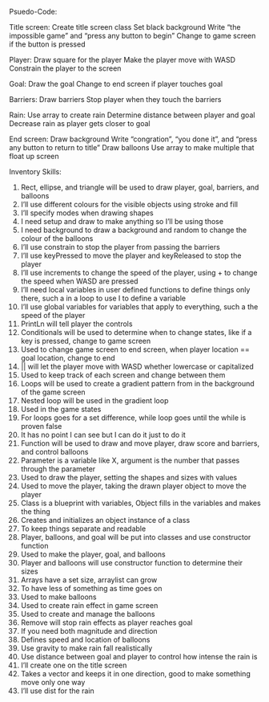 Psuedo-Code:

Title screen:
Create title screen class
Set black background
Write “the impossible game” and “press any button to begin”
Change to game screen if the button is pressed

Player:
Draw square for the player
Make the player move with WASD
Constrain the player to the screen

Goal:
Draw the goal
Change to end screen if player touches goal

Barriers:
Draw barriers
Stop player when they touch the barriers

Rain:
Use array to create rain
Determine distance between player and goal
Decrease rain as player gets closer to goal

End screen:
Draw background
Write “congration”, “you done it”, and “press any button to return to title”
Draw balloons
Use array to make multiple that float up screen

Inventory Skills:

1.	Rect, ellipse, and triangle will be used to draw player, goal, barriers, and balloons
2.	I’ll use different colours for the visible objects using stroke and fill
3.	I’ll specify modes when drawing shapes
4.	I need setup and draw to make anything so I’ll be using those
5.	I need background to draw a background and random to change the colour of the balloons
6.	I’ll use constrain to stop the player from passing the barriers
7.	I’ll use keyPressed to move the player and keyReleased to stop the player
8.	I’ll use increments to change the speed of the player, using + to change the speed when WASD are pressed 
9.	I’ll need local variables in user defined functions to define things only there, such a in a loop to use I to define a variable
10.	I’ll use global variables for variables that apply to everything, such a the speed of the player
11.	PrintLn will tell player the controls
12.	Conditionals will be used to determine when to change states, like if a key is pressed, change to game screen
13.	Used to change game screen to end screen, when player location == goal location, change to end
14.	|| will let the player move with WASD whether lowercase or capitalized
15.	Used to keep track of each screen and change between them
16.	Loops will be used to create a gradient pattern from in the background of the game screen
17.	Nested loop will be used in the gradient loop
18.	Used in the game states 
19.	For loops goes for a set difference, while loop goes until the while is proven false
20.	It has no point I can see but I can do it just to do it
21.	Function will be used to draw and move player, draw score and barriers, and control balloons
22.	Parameter is a variable like X, argument is the number that passes through the parameter
23.	Used to draw the player, setting the shapes and sizes with values
24.	Used to move the player, taking the drawn player object to move the player
25.	Class is a blueprint with variables, Object fills in the variables and makes the thing
26.	Creates and initializes an object instance of a class
27.	To keep things separate and readable
28.	Player, balloons, and goal will be put into classes and use constructor function
29.	Used to make the player, goal, and balloons
30.	Player and balloons will use constructor function to determine their sizes
31.	Arrays have a set size, arraylist can grow
32.	To have less of something as time goes on
33.	Used to make balloons
34.	Used to create rain effect in game screen
35.	Used to create and manage the balloons
36.	Remove will stop rain effects as player reaches goal
37.	If you need both magnitude and direction
38.	Defines speed and location of balloons
39.	Use gravity to make rain fall realistically 
40.	Use distance between goal and player to control how intense the rain is
41.	I’ll create one on the title screen
42.	Takes a vector and keeps it in one direction, good to make something move only one way 
43.	I’ll use dist for the rain
